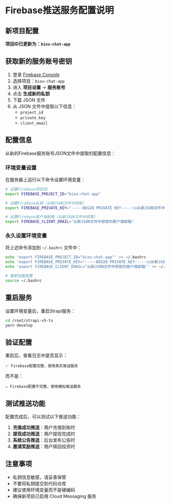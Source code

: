 # Firebase推送服务配置说明

## 新项目配置

**项目ID已更新为：`bixu-chat-app`**

## 获取新的服务账号密钥

1. 登录 [Firebase Console](https://console.firebase.google.com)
2. 选择项目：`bixu-chat-app`
3. 进入 **项目设置** → **服务账号**
4. 点击 **生成新的私钥**
5. 下载 JSON 文件
6. 从 JSON 文件中提取以下信息：
   - `project_id`
   - `private_key`
   - `client_email`

## 配置信息

从新的Firebase服务账号JSON文件中提取的配置信息：

### 环境变量设置

在服务器上运行以下命令设置环境变量：

```bash
# 设置Firebase项目ID
export FIREBASE_PROJECT_ID="bixu-chat-app"

# 设置Firebase私钥（从新JSON文件中获取）
export FIREBASE_PRIVATE_KEY="-----BEGIN PRIVATE KEY-----\n从新JSON文件中获取的私钥内容\n-----END PRIVATE KEY-----\n"

# 设置Firebase客户端邮箱（从新JSON文件中获取）
export FIREBASE_CLIENT_EMAIL="从新JSON文件中获取的客户端邮箱"
```

### 永久设置环境变量

将上述命令添加到 `~/.bashrc` 文件中：

```bash
echo 'export FIREBASE_PROJECT_ID="bixu-chat-app"' >> ~/.bashrc
echo 'export FIREBASE_PRIVATE_KEY="-----BEGIN PRIVATE KEY-----\n从新JSON文件中获取的私钥内容\n-----END PRIVATE KEY-----\n"' >> ~/.bashrc
echo 'export FIREBASE_CLIENT_EMAIL="从新JSON文件中获取的客户端邮箱"' >> ~/.bashrc

# 重新加载配置
source ~/.bashrc
```

## 重启服务

设置环境变量后，重启Strapi服务：

```bash
cd /root/strapi-v5-ts
yarn develop
```

## 验证配置

重启后，查看日志中是否显示：

```
✅ Firebase配置完整，使用真实推送服务
```

而不是：

```
⚠️ Firebase配置不完整，使用模拟推送服务
```

## 测试推送功能

配置完成后，可以测试以下推送功能：

1. **充值成功推送**：用户充值到账时
2. **提现成功推送**：用户提现完成时
3. **系统公告推送**：后台发布公告时
4. **邀请奖励推送**：用户赎回投资时

## 注意事项

- 私钥信息敏感，请妥善保管
- 不要将私钥提交到代码仓库
- 建议使用环境变量而不是硬编码
- 确保新项目已启用 Cloud Messaging 服务 
